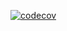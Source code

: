 [![codecov](https://codecov.io/gh/moritamori/go-testing/branch/master/graph/badge.svg)](https://codecov.io/gh/moritamori/go-testing)

